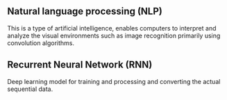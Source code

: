 **Natural language processing (NLP)**
--
This is a type of artificial intelligence, enables computers to interpret and analyze the visual environments such as image recognition primarily using convolution algorithms.

Recurrent Neural Network (RNN)
--
Deep learning model for training and processing and converting the actual sequential data.

